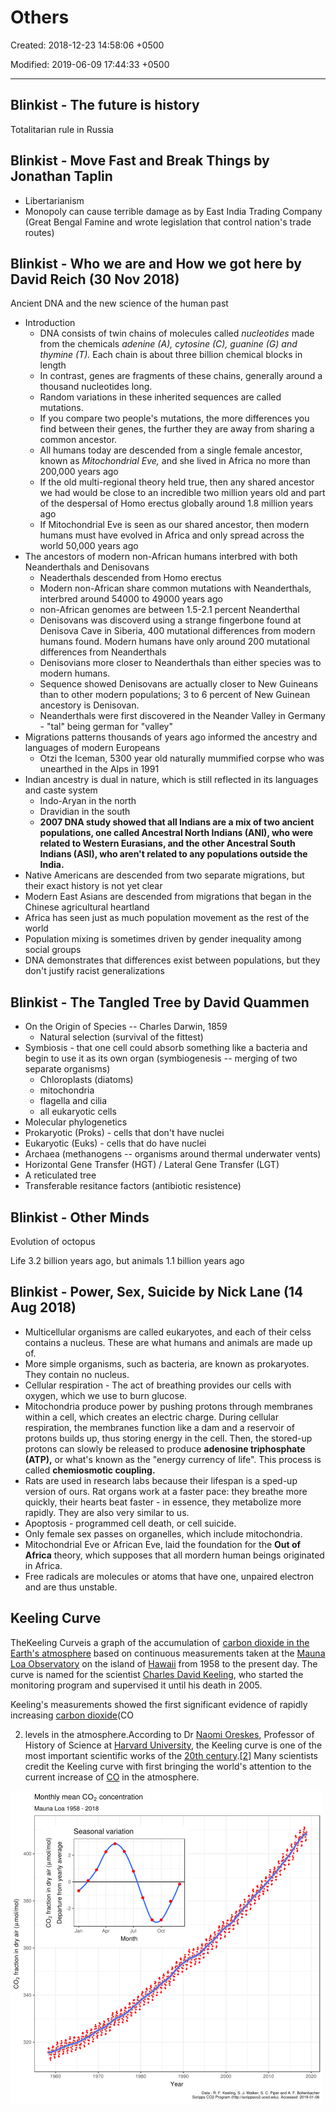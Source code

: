 # Others

Created: 2018-12-23 14:58:06 +0500

Modified: 2019-06-09 17:44:33 +0500

---

## Blinkist - The future is history

Totalitarian rule in Russia

## Blinkist - Move Fast and Break Things by Jonathan Taplin

- Libertarianism
- Monopoly can cause terrible damage as by East India Trading Company (Great Bengal Famine and wrote legislation that control nation's trade routes)

## Blinkist - Who we are and How we got here by David Reich (30 Nov 2018)

Ancient DNA and the new science of the human past

- Introduction
  - DNA consists of twin chains of molecules called *nucleotides* made from the chemicals *adenine (A), cytosine (C), guanine (G) and thymine (T).* Each chain is about three billion chemical blocks in length
  - In contrast, genes are fragments of these chains, generally around a thousand nucleotides long.
  - Random variations in these inherited sequences are called mutations.
  - If you compare two people's mutations, the more differences you find between their genes, the further they are away from sharing a common ancestor.
  - All humans today are descended from a single female ancestor, known as *Mitochondrial Eve,* and she lived in Africa no more than 200,000 years ago
  - If the old multi-regional theory held true, then any shared ancestor we had would be close to an incredible two million years old and part of the despersal of Homo erectus globally around 1.8 million years ago
  - If Mitochondrial Eve is seen as our shared ancestor, then modern humans must have evolved in Africa and only spread across the world 50,000 years ago
- The ancestors of modern non-African humans interbred with both Neanderthals and Denisovans
  - Neaderthals descended from Homo erectus
  - Modern non-African share common mutations with Neanderthals, interbred around 54000 to 49000 years ago
  - non-African genomes are between 1.5-2.1 percent Neanderthal
  - Denisovans was discoverd using a strange fingerbone found at Denisova Cave in Siberia, 400 mutational differences from modern humans found. Modern humans have only around 200 mutational differences from Neanderthals
  - Denisovians more closer to Neanderthals than either species was to modern humans.
  - Sequence showed Denisovans are actually closer to New Guineans than to other modern populations; 3 to 6 percent of New Guinean ancestory is Denisovan.
  - Neanderthals were first discovered in the Neander Valley in Germany - "tal" being german for "valley"
- Migrations patterns thousands of years ago informed the ancestry and languages of modern Europeans
  - Otzi the Iceman, 5300 year old naturally mummified corpse who was unearthed in the Alps in 1991
- Indian ancestry is dual in nature, which is still reflected in its languages and caste system
  - Indo-Aryan in the north
  - Dravidian in the south
  - **2007 DNA study showed that all Indians are a mix of two ancient populations, one called Ancestral North Indians (ANI), who were related to Western Eurasians, and the other Ancestral South Indians (ASI), who aren't related to any populations outside the India.**
- Native Americans are descended from two separate migrations, but their exact history is not yet clear
- Modern East Asians are descended from migrations that began in the Chinese agricultural heartland
- Africa has seen just as much population movement as the rest of the world
- Population mixing is sometimes driven by gender inequality among social groups
- DNA demonstrates that differences exist between populations, but they don't justify racist generalizations

## Blinkist - The Tangled Tree by David Quammen

- On the Origin of Species -- Charles Darwin, 1859
  - Natural selection (survival of the fittest)
- Symbiosis - that one cell could absorb something like a bacteria and begin to use it as its own organ (symbiogenesis -- merging of two separate organisms)
  - Chloroplasts (diatoms)
  - mitochondria
  - flagella and cilia
  - all eukaryotic cells
- Molecular phylogenetics
- Prokaryotic (Proks) - cells that don't have nuclei
- Eukaryotic (Euks) - cells that do have nuclei
- Archaea (methanogens -- organisms around thermal underwater vents)
- Horizontal Gene Transfer (HGT) / Lateral Gene Transfer (LGT)
- A reticulated tree
- Transferable resitance factors (antibiotic resistence)

## Blinkist - Other Minds

Evolution of octopus

Life 3.2 billion years ago, but animals 1.1 billion years ago

## Blinkist - Power, Sex, Suicide by Nick Lane (14 Aug 2018)

- Multicellular organisms are called eukaryotes, and each of their celss contains a nucleus. These are what humans and animals are made up of.
- More simple organisms, such as bacteria, are known as prokaryotes. They contain no nucleus.
- Cellular respiration - The act of breathing provides our cells with oxygen, which we use to burn glucose.
- Mitochondria produce power by pushing protons through membranes within a cell, which creates an electric charge. During cellular respiration, the membranes function like a dam and a reservoir of protons builds up, thus storing energy in the cell. Then, the stored-up protons can slowly be released to produce **adenosine triphosphate (ATP),** or what's known as the "energy currency of life". This process is called **chemiosmotic coupling.**
- Rats are used in research labs because their lifespan is a sped-up version of ours. Rat organs work at a faster pace: they breathe more quickly, their hearts beat faster - in essence, they metabolize more rapidly. They are also very similar to us.
- Apoptosis - programmed cell death, or cell suicide.
- Only female sex passes on organelles, which include mitochondria.
- Mitochondrial Eve or African Eve, laid the foundation for the **Out of Africa** theory, which supposes that all mordern human beings originated in Africa.
- Free radicals are molecules or atoms that have one, unpaired electron and are thus unstable.

## Keeling Curve

TheKeeling Curveis a graph of the accumulation of [carbon dioxide in the Earth's atmosphere](https://en.wikipedia.org/wiki/Carbon_dioxide_in_Earth%27s_atmosphere) based on continuous measurements taken at the [Mauna Loa Observatory](https://en.wikipedia.org/wiki/Mauna_Loa_Observatory) on the island of [Hawaii](https://en.wikipedia.org/wiki/Hawaii) from 1958 to the present day. The curve is named for the scientist [Charles David Keeling](https://en.wikipedia.org/wiki/Charles_David_Keeling), who started the monitoring program and supervised it until his death in 2005.

Keeling's measurements showed the first significant evidence of rapidly increasing [carbon dioxide](https://en.wikipedia.org/wiki/Carbon_dioxide)(CO

2) levels in the atmosphere.According to Dr [Naomi Oreskes](https://en.wikipedia.org/wiki/Naomi_Oreskes), Professor of History of Science at [Harvard University](https://en.wikipedia.org/wiki/Harvard_University), the Keeling curve is one of the most important scientific works of the [20th century](https://en.wikipedia.org/wiki/20th_century).[[2]](https://en.wikipedia.org/wiki/Keeling_Curve#cite_note-clidis-2) Many scientists credit the Keeling curve with first bringing the world's attention to the current increase of [CO](https://en.wikipedia.org/wiki/Carbon_dioxide) in the atmosphere.

![image](media/Others-image1.png)
